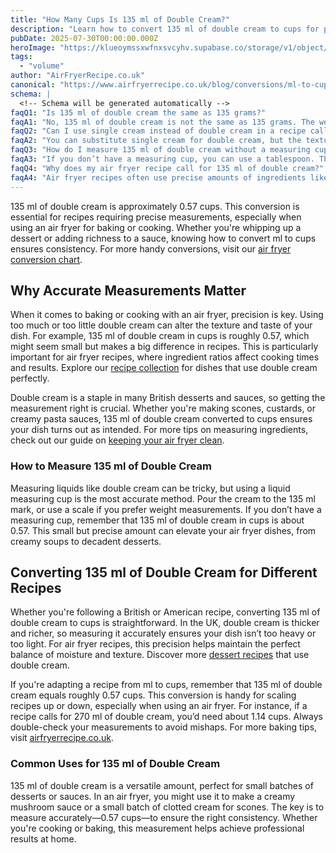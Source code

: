 ```yaml
---
title: "How Many Cups Is 135 ml of Double Cream?"
description: "Learn how to convert 135 ml of double cream to cups for perfect baking and cooking results. Get accurate measurements in seconds!"
pubDate: 2025-07-30T00:00:00.000Z
heroImage: "https://klueoymssxwfnxsvcyhv.supabase.co/storage/v1/object/public/Shmucket/how-many-cups-is-135-ml-of-double-cream.webp"
tags:
  - "volume"
author: "AirFryerRecipe.co.uk"
canonical: "https://www.airfryerrecipe.co.uk/blog/conversions/ml-to-cups/how-many-cups-is-135-ml-of-double-cream"
schema: |
  <!-- Schema will be generated automatically -->
faqQ1: "Is 135 ml of double cream the same as 135 grams?"
faqA1: "No, 135 ml of double cream is not the same as 135 grams. The weight of double cream depends on its density, which is slightly less than water. Typically, 135 ml of double cream weighs around 140 grams. Always use a scale for precise weight measurements in baking."
faqQ2: "Can I use single cream instead of double cream in a recipe calling for 135 ml?"
faqA2: "You can substitute single cream for double cream, but the texture and richness will differ. Double cream has a higher fat content (around 48%), while single cream has about 18%. For 135 ml of double cream in cups (0.57), you might need to adjust other ingredients to compensate for the lower fat content."
faqQ3: "How do I measure 135 ml of double cream without a measuring cup?"
faqA3: "If you don’t have a measuring cup, you can use a tablespoon. There are roughly 15 ml in one tablespoon, so 135 ml of double cream would be about 9 tablespoons. Alternatively, use a kitchen scale to measure 140 grams, which is close to 135 ml."
faqQ4: "Why does my air fryer recipe call for 135 ml of double cream?"
faqA4: "Air fryer recipes often use precise amounts of ingredients like double cream to ensure even cooking and the right texture. 135 ml of double cream (0.57 cups) adds moisture and richness without overwhelming the dish. Always measure carefully for the best results."
---
```

<p>135 ml of double cream is approximately 0.57 cups. This conversion is essential for recipes requiring precise measurements, especially when using an air fryer for baking or cooking. Whether you're whipping up a dessert or adding richness to a sauce, knowing how to convert ml to cups ensures consistency. For more handy conversions, visit our <a href=https://www.airfryerrecipe.co.uk/air-fryer-conversion-chart>air fryer conversion chart</a>.</p>

<h2>Why Accurate Measurements Matter</h2>
<p>When it comes to baking or cooking with an air fryer, precision is key. Using too much or too little double cream can alter the texture and taste of your dish. For example, 135 ml of double cream in cups is roughly 0.57, which might seem small but makes a big difference in recipes. This is particularly important for air fryer recipes, where ingredient ratios affect cooking times and results. Explore our <a href=https://www.airfryerrecipe.co.uk/recipes>recipe collection</a> for dishes that use double cream perfectly.</p>

<p>Double cream is a staple in many British desserts and sauces, so getting the measurement right is crucial. Whether you're making scones, custards, or creamy pasta sauces, 135 ml of double cream converted to cups ensures your dish turns out as intended. For more tips on measuring ingredients, check out our guide on <a href=https://www.airfryerrecipe.co.uk/air-fryer-cleaner>keeping your air fryer clean</a>.</p>

<h3>How to Measure 135 ml of Double Cream</h3>
<p>Measuring liquids like double cream can be tricky, but using a liquid measuring cup is the most accurate method. Pour the cream to the 135 ml mark, or use a scale if you prefer weight measurements. If you don’t have a measuring cup, remember that 135 ml of double cream in cups is about 0.57. This small but precise amount can elevate your air fryer dishes, from creamy soups to decadent desserts.</p>

<h2>Converting 135 ml of Double Cream for Different Recipes</h2>
<p>Whether you're following a British or American recipe, converting 135 ml of double cream to cups is straightforward. In the UK, double cream is thicker and richer, so measuring it accurately ensures your dish isn’t too heavy or too light. For air fryer recipes, this precision helps maintain the perfect balance of moisture and texture. Discover more <a href=https://www.airfryerrecipe.co.uk/recipe-category/dessert>dessert recipes</a> that use double cream.</p>

<p>If you're adapting a recipe from ml to cups, remember that 135 ml of double cream equals roughly 0.57 cups. This conversion is handy for scaling recipes up or down, especially when using an air fryer. For instance, if a recipe calls for 270 ml of double cream, you’d need about 1.14 cups. Always double-check your measurements to avoid mishaps. For more baking tips, visit <a href=https://www.airfryerrecipe.co.uk>airfryerrecipe.co.uk</a>.</p>

<h3>Common Uses for 135 ml of Double Cream</h3>
<p>135 ml of double cream is a versatile amount, perfect for small batches of desserts or sauces. In an air fryer, you might use it to make a creamy mushroom sauce or a small batch of clotted cream for scones. The key is to measure accurately—0.57 cups—to ensure the right consistency. Whether you're cooking or baking, this measurement helps achieve professional results at home.</p>
